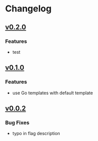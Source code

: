 # Changelog

## [v0.2.0](https://github.com/lukasmetzner/goconsttable/releases/tag/v0.2.0)

### Features

- test

## [v0.1.0](https://github.com/lukasmetzner/goconsttable/releases/tag/v0.1.0)

### Features

- use Go templates with default template

## [v0.0.2](https://github.com/lukasmetzner/goconsttable/releases/tag/v0.0.2)

### Bug Fixes

- typo in flag description
